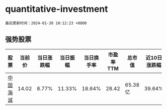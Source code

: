 # quantitative-investment

`最后更新时间：2024-01-30 10:12:23 +0800`

## 强势股票

|股票|当前价|当日涨跌幅|当日振幅|当日换手率|市盈率TTM|总市值|近10日涨跌幅|
|----|----|----|----|----|----|----|----|
|[中国海诚](https://xueqiu.com/S/SZ002116)|14.02|8.77%|11.33%|18.64%|28.42|65.38亿|39.64%|

